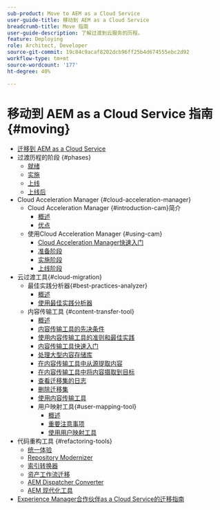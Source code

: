```yaml
---
sub-product: Move to AEM as a Cloud Service
user-guide-title: 移动到 AEM as a Cloud Service
breadcrumb-title: Move 指南
user-guide-description: 了解过渡到云服务的历程。
feature: Deploying
role: Architect, Developer
source-git-commit: 19c84c9acaf8202dcb96ff25b4d674555ebc2d92
workflow-type: tm+mt
source-wordcount: '177'
ht-degree: 40%

---
```



# 移动到 AEM as a Cloud Service 指南 {#moving}

+ [迁移到 AEM as a Cloud Service](/help/move-to-cloud-service/home.md)
+ 过渡历程的阶段 {#phases}
   + [就绪](/help/move-to-cloud-service/migration-readiness.md)
   + [实施](/help/move-to-cloud-service/migration-implementation.md)
   + [上线](/help/move-to-cloud-service/migration-go-live.md)
   + [上线后](/help/move-to-cloud-service/migration-post-go-live.md)
+ Cloud Acceleration Manager {#cloud-acceleration-manager}
   + Cloud Acceleration Manager {#introduction-cam}简介
      + [概述](/help/move-to-cloud-service/cloud-acceleration-manager/introduction/overview-cam.md)
      + [优点](/help/move-to-cloud-service/cloud-acceleration-manager/introduction/benefits-cam.md)
   + 使用Cloud Acceleration Manager {#using-cam}
      + [Cloud Acceleration Manager快速入门](/help/move-to-cloud-service/cloud-acceleration-manager/using-cam/getting-started-cam.md)
      + [准备阶段](/help/move-to-cloud-service/cloud-acceleration-manager/using-cam/cam-readiness-phase.md)
      + [实施阶段](/help/move-to-cloud-service/cloud-acceleration-manager/using-cam/cam-implementation-phase.md)
      + [上线阶段](/help/move-to-cloud-service/cloud-acceleration-manager/using-cam/cam-golive-phase.md)
+ 云过渡工具{#cloud-migration}
   + 最佳实践分析器{#best-practices-analyzer}
      + [概述](/help/move-to-cloud-service/best-practices-analyzer/overview-best-practices-analyzer.md)
      + [使用最佳实践分析器](/help/move-to-cloud-service/best-practices-analyzer/using-best-practices-analyzer.md)
   + 内容传输工具 {#content-transfer-tool}
      + [概述](/help/move-to-cloud-service/content-transfer-tool/using-content-transfer-tool/overview-content-transfer-tool.md)
      + [内容传输工具的先决条件](/help/move-to-cloud-service/content-transfer-tool/using-content-transfer-tool/prerequisites-content-transfer-tool.md)
      + [使用内容传输工具的准则和最佳实践](/help/move-to-cloud-service/content-transfer-tool/using-content-transfer-tool/guidelines-best-practices-content-transfer-tool.md)
      + [内容传输工具快速入门](/help/move-to-cloud-service/content-transfer-tool/using-content-transfer-tool/getting-started-content-transfer-tool.md)
      + [处理大型内容存储库](/help/move-to-cloud-service/content-transfer-tool/using-content-transfer-tool/handling-large-content-repositories.md)
      + [在内容传输工具中从源提取内容](/help/move-to-cloud-service/content-transfer-tool/using-content-transfer-tool/extracting-content.md)
      + [在内容传输工具中将内容摄取到目标](/help/move-to-cloud-service/content-transfer-tool/using-content-transfer-tool/ingesting-content.md)
      + [查看迁移集的日志](/help/move-to-cloud-service/content-transfer-tool/using-content-transfer-tool/viewing-logs.md)
      + [删除迁移集](/help/move-to-cloud-service/content-transfer-tool/using-content-transfer-tool/deleting-migrationset.md)
      + [使用内容传输工具](/help/move-to-cloud-service/content-transfer-tool/using-content-transfer-tool.md)
      + 用户映射工具{#user-mapping-tool}
         + [概述](/help/move-to-cloud-service/content-transfer-tool/user-mapping-tool/overview-user-mapping-tool.md)
         + [重要注意事项](/help/move-to-cloud-service/content-transfer-tool/user-mapping-tool/considerations-user-mapping-tool.md)
         + [使用用户映射工具](/help/move-to-cloud-service/content-transfer-tool/user-mapping-tool/using-user-mapping-tool.md)
+ 代码重构工具 {#refactoring-tools}
   + [统一体验](/help/move-to-cloud-service/unified-experience.md)
   + [Repository Modernizer](/help/move-to-cloud-service/refactoring-tools/repo-modernizer.md)
   + [索引转换器](/help/move-to-cloud-service/refactoring-tools/index-converter.md)
   + [资产工作流迁移](/help/move-to-cloud-service/moving-to-aem-assets/asset-workflow-migration-tool.md)
   + [AEM Dispatcher Converter](/help/move-to-cloud-service/refactoring-tools/dispatcher-transformation-utility-tools.md)
   + [AEM 现代化工具](/help/move-to-cloud-service/refactoring-tools/aem-modernization-tools.md)
+ [Experience Manager合作伙伴as a Cloud Service的迁移指南](/help/move-to-cloud-service/getting-started.md)
